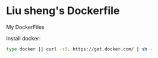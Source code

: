 # Liu sheng's Dockerfile
My DockerFiles

Install docker:
```bash
type docker || curl -sSL https://get.docker.com/ | sh -
```

